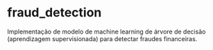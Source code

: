 # fraud_detection
Implementação de modelo de machine learning de árvore de decisão (aprendizagem supervisionada) para detectar fraudes financeiras.
